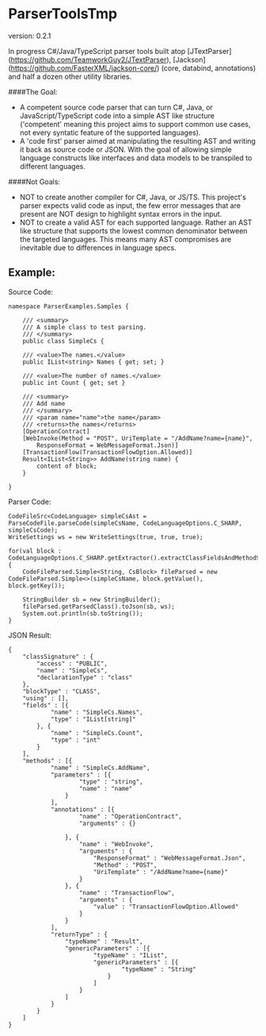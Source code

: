 ParserToolsTmp
==============
version: 0.2.1

In progress C#/Java/TypeScript parser tools built atop [JTextParser] (https://github.com/TeamworkGuy2/JTextParser), [Jackson] (https://github.com/FasterXML/jackson-core/) (core, databind, annotations) and half a dozen other utility libraries. 

####The Goal:
* A competent source code parser that can turn C#, Java, or JavaScript/TypeScript code into a simple AST like structure ('competent' meaning this project aims to support common use cases, not every syntatic feature of the supported languages). 
* A 'code first' parser aimed at manipulating the resulting AST and writing it back as source code or JSON.  With the goal of allowing simple language constructs like interfaces and data models to be transpiled to different languages. 

####Not Goals: 
* NOT to create another compiler for C#, Java, or JS/TS. This project's parser expects valid code as input, the few error messages that are present are NOT design to highlight syntax errors in the input. 
* NOT to create a valid AST for each supported language. Rather an AST like structure that supports the lowest common denominator between the targeted languages. This means many AST compromises are inevitable due to differences in language specs. 


Example:
--------

Source Code:

	namespace ParserExamples.Samples {
	
		/// <summary>
		/// A simple class to test parsing.
		/// </summary>
		public class SimpleCs {
	
		/// <value>The names.</value>
		public IList<string> Names { get; set; }
	
		/// <value>The number of names.</value>
		public int Count { get; set }
	
		/// <summary>
		/// Add name
		/// </summary>
		/// <param name="name">the name</param>
		/// <returns>the names</returns>
		[OperationContract]
		[WebInvoke(Method = "POST", UriTemplate = "/AddName?name={name}",
			ResponseFormat = WebMessageFormat.Json)]
		[TransactionFlow(TransactionFlowOption.Allowed)]
		Result<IList<String>> AddName(string name) {
			content of block;
		}
	
	}


Parser Code:

	CodeFileSrc<CodeLanguage> simpleCsAst = ParseCodeFile.parseCode(simpleCsName, CodeLanguageOptions.C_SHARP, simpleCsCode);
	WriteSettings ws = new WriteSettings(true, true, true);
	
	for(val block : CodeLanguageOptions.C_SHARP.getExtractor().extractClassFieldsAndMethodSignatures(simpleCsAst.getDoc())) {
		CodeFileParsed.Simple<String, CsBlock> fileParsed = new CodeFileParsed.Simple<>(simpleCsName, block.getValue(), block.getKey());
	
		StringBuilder sb = new StringBuilder();
		fileParsed.getParsedClass().toJson(sb, ws);
		System.out.println(sb.toString());
	}


JSON Result:

	{
		"classSignature" : {
			"access" : "PUBLIC",
			"name" : "SimpleCs",
			"declarationType" : "class"
		},
		"blockType" : "CLASS",
		"using" : [],
		"fields" : [{
				"name" : "SimpleCs.Names",
				"type" : "IList[string]"
			}, {
				"name" : "SimpleCs.Count",
				"type" : "int"
			}
		],
		"methods" : [{
				"name" : "SimpleCs.AddName",
				"parameters" : [{
						"type" : "string",
						"name" : "name"
					}
				],
				"annotations" : [{
						"name" : "OperationContract",
						"arguments" : {}
	
					}, {
						"name" : "WebInvoke",
						"arguments" : {
							"ResponseFormat" : "WebMessageFormat.Json",
							"Method" : "POST",
							"UriTemplate" : "/AddName?name={name}"
						}
					}, {
						"name" : "TransactionFlow",
						"arguments" : {
							"value" : "TransactionFlowOption.Allowed"
						}
					}
				],
				"returnType" : {
					"typeName" : "Result",
					"genericParameters" : [{
							"typeName" : "IList",
							"genericParameters" : [{
									"typeName" : "String"
								}
							]
						}
					]
				}
			}
		]
	}
